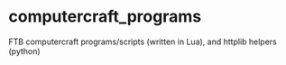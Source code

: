 computercraft_programs
======================

FTB computercraft programs/scripts (written in Lua), and httplib helpers (python)
